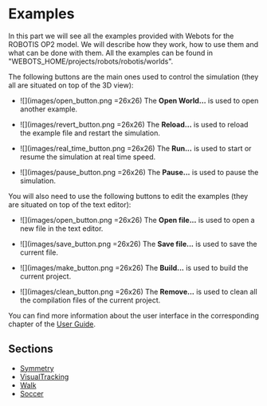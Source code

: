 # Examples

In this part we will see all the examples provided with Webots for the ROBOTIS OP2 model.
We will describe how they work, how to use them and what can be done with them.
All the examples can be found in "WEBOTS\_HOME/projects/robots/robotis/worlds".

The following buttons are the main ones used to control the simulation (they all are situated on top of the 3D view):

- ![](images/open_button.png =26x26) The **Open World...** is used to open another
example.

- ![](images/revert_button.png =26x26) The **Reload...** is used to reload the
example file and restart the simulation.

- ![](images/real_time_button.png =26x26) The **Run...** is used to start or resume the simulation
at real time speed.

- ![](images/pause_button.png =26x26) The **Pause...** is used to pause the simulation.

You will also need to use the following buttons to edit the examples (they are situated on top of the text editor):

- ![](images/open_button.png =26x26) The **Open file...** is used to open a new file
in the text editor.

- ![](images/save_button.png =26x26) The **Save file...** is used to save the
current file.

- ![](images/make_button.png =26x26) The **Build...** is used to build the
current project.

- ![](images/clean_button.png =26x26) The **Remove...** is used to clean all the
compilation files of the current project.

You can find more information about the user interface in the corresponding chapter of the [User Guide](http://www.cyberbotics.com/guide).

## Sections

- [Symmetry](symmetry.md)
- [VisualTracking](visualtracking.md)
- [Walk](walk.md)
- [Soccer](soccer.md)
